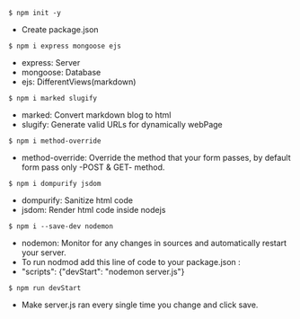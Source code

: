 `$ npm init -y`

- Create package.json
  <Enter>

`$ npm i express mongoose ejs`

- express: Server
- mongoose: Database
- ejs: DifferentViews(markdown)
  <Enter>

`$ npm i marked slugify`

- marked: Convert markdown blog to html
- slugify: Generate valid URLs for dynamically webPage
  <Enter>

`$ npm i method-override`

- method-override: Override the method that your form passes, by default form pass only -POST & GET- method.
  <Enter>

`$ npm i dompurify jsdom`

- dompurify: Sanitize html code
- jsdom: Render html code inside nodejs
  <Enter>

`$ npm i --save-dev nodemon`

- nodemon: Monitor for any changes in sources and automatically restart your server.
- To run nodmod add this line of code to your package.json :
- "scripts": {"devStart": "nodemon server.js"}
  <Enter>

`$ npm run devStart`

- Make server.js ran every single time you change and click save.
